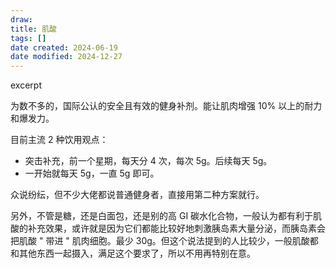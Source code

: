 ```yaml
---
draw:
title: 肌酸
tags: []
date created: 2024-06-19
date modified: 2024-12-27
---
```


excerpt

<!-- more -->

为数不多的，国际公认的安全且有效的健身补剂。能让肌肉增强 10% 以上的耐力和爆发力。

目前主流 2 种饮用观点：

- 突击补充，前一个星期，每天分 4 次，每次 5g。后续每天 5g。
- 一开始就每天 5g，一直 5g 即可。

众说纷纭，但不少大佬都说普通健身者，直接用第二种方案就行。

另外，不管是糖，还是白面包，还是别的高 GI 碳水化合物，一般认为都有利于肌酸的补充效果，或许就是因为它们都能比较好地刺激胰岛素大量分泌，而胰岛素会把肌酸 " 带进 " 肌肉细胞。最少 30g。但这个说法提到的人比较少，一般肌酸都和其他东西一起摄入，满足这个要求了，所以不用再特别在意。
